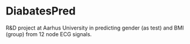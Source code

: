 # DiabatesPred
R&amp;D project at Aarhus University in predicting gender (as test) and BMI (group) from 12 node ECG signals.

